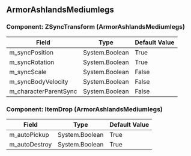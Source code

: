 ## ArmorAshlandsMediumlegs

### Component: ZSyncTransform (ArmorAshlandsMediumlegs)

|Field|Type|Default Value|
|-----|----|-------------|
|m_syncPosition|System.Boolean|True|
|m_syncRotation|System.Boolean|True|
|m_syncScale|System.Boolean|False|
|m_syncBodyVelocity|System.Boolean|False|
|m_characterParentSync|System.Boolean|False|

### Component: ItemDrop (ArmorAshlandsMediumlegs)

|Field|Type|Default Value|
|-----|----|-------------|
|m_autoPickup|System.Boolean|True|
|m_autoDestroy|System.Boolean|True|

